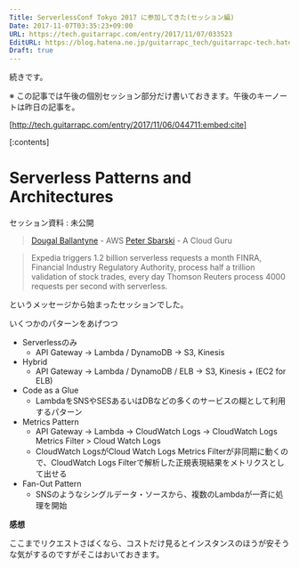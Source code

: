 ```yaml
---
Title: ServerlessConf Tokyo 2017 に参加してきた(セッション編)
Date: 2017-11-07T03:35:23+09:00
URL: https://tech.guitarrapc.com/entry/2017/11/07/033523
EditURL: https://blog.hatena.ne.jp/guitarrapc_tech/guitarrapc-tech.hatenablog.com/atom/entry/8599973812315190633
Draft: true
---
```


続きです。

※ この記事では午後の個別セッション部分だけ書いておきます。午後のキーノートは昨日の記事を。

[http://tech.guitarrapc.com/entry/2017/11/06/044711:embed:cite]


<!-- more -->


[:contents]

# Serverless Patterns and Architectures

セッション資料 : 未公開

> [Dougal Ballantyne](https://twitter.com/dsballantyne) - AWS
> [Peter Sbarski](https://twitter.com/sbarski) - A Cloud Guru

> Expedia triggers 1.2 billion serverless requests a month FINRA, Financial Industry Regulatory Authority, process half a trillion validation of stock trades, every day Thomson Reuters process 4000 requests per second with serverless.

というメッセージから始まったセッションでした。

いくつかのパターンをあげつつ

- Serverlessのみ
    - API Gateway -> Lambda / DynamoDB -> S3, Kinesis
- Hybrid
    - API Gateway -> Lambda / DynamoDB / ELB -> S3, Kinesis + (EC2 for ELB)
- Code as a Glue
    - LambdaをSNSやSESあるいはDBなどの多くのサービスの糊として利用するパターン
- Metrics Pattern
    - API Gateway -> Lambda -> CloudWatch Logs -> CloudWatch Logs Metrics Filter > Cloud Watch Logs
    - CloudWatch LogsがCloud Watch Logs Metrics Filterが非同期に動くので、CloudWatch Logs Filterで解析した正規表現結果をメトリクスとして出せる
- Fan-Out Pattern
    - SNSのようなシングルデータ・ソースから、複数のLambdaが一斉に処理を開始

**感想**

ここまでリクエストさばくなら、コストだけ見るとインスタンスのほうが安そうな気がするのですがそこはおいておきます。
